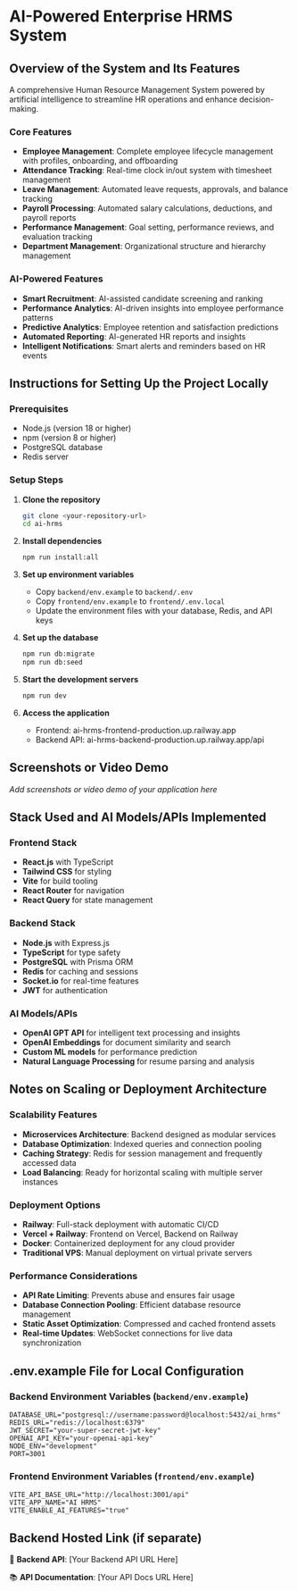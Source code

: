 # AI-Powered Enterprise HRMS System

## Overview of the System and Its Features

A comprehensive Human Resource Management System powered by artificial intelligence to streamline HR operations and enhance decision-making.

### Core Features
- **Employee Management**: Complete employee lifecycle management with profiles, onboarding, and offboarding
- **Attendance Tracking**: Real-time clock in/out system with timesheet management
- **Leave Management**: Automated leave requests, approvals, and balance tracking
- **Payroll Processing**: Automated salary calculations, deductions, and payroll reports
- **Performance Management**: Goal setting, performance reviews, and evaluation tracking
- **Department Management**: Organizational structure and hierarchy management

### AI-Powered Features
- **Smart Recruitment**: AI-assisted candidate screening and ranking
- **Performance Analytics**: AI-driven insights into employee performance patterns
- **Predictive Analytics**: Employee retention and satisfaction predictions
- **Automated Reporting**: AI-generated HR reports and insights
- **Intelligent Notifications**: Smart alerts and reminders based on HR events

## Instructions for Setting Up the Project Locally

### Prerequisites
- Node.js (version 18 or higher)
- npm (version 8 or higher)
- PostgreSQL database
- Redis server

### Setup Steps

1. **Clone the repository**
   ```bash
   git clone <your-repository-url>
   cd ai-hrms
   ```

2. **Install dependencies**
   ```bash
   npm run install:all
   ```

3. **Set up environment variables**
   - Copy `backend/env.example` to `backend/.env`
   - Copy `frontend/env.example` to `frontend/.env.local`
   - Update the environment files with your database, Redis, and API keys

4. **Set up the database**
   ```bash
   npm run db:migrate
   npm run db:seed
   ```

5. **Start the development servers**
   ```bash
   npm run dev
   ```

6. **Access the application**
   - Frontend: ai-hrms-frontend-production.up.railway.app
   - Backend API: ai-hrms-backend-production.up.railway.app/api



## Screenshots or Video Demo

*Add screenshots or video demo of your application here*

## Stack Used and AI Models/APIs Implemented

### Frontend Stack
- **React.js** with TypeScript
- **Tailwind CSS** for styling
- **Vite** for build tooling
- **React Router** for navigation
- **React Query** for state management

### Backend Stack
- **Node.js** with Express.js
- **TypeScript** for type safety
- **PostgreSQL** with Prisma ORM
- **Redis** for caching and sessions
- **Socket.io** for real-time features
- **JWT** for authentication

### AI Models/APIs
- **OpenAI GPT API** for intelligent text processing and insights
- **OpenAI Embeddings** for document similarity and search
- **Custom ML models** for performance prediction
- **Natural Language Processing** for resume parsing and analysis

## Notes on Scaling or Deployment Architecture

### Scalability Features
- **Microservices Architecture**: Backend designed as modular services
- **Database Optimization**: Indexed queries and connection pooling
- **Caching Strategy**: Redis for session management and frequently accessed data
- **Load Balancing**: Ready for horizontal scaling with multiple server instances

### Deployment Options
- **Railway**: Full-stack deployment with automatic CI/CD
- **Vercel + Railway**: Frontend on Vercel, Backend on Railway
- **Docker**: Containerized deployment for any cloud provider
- **Traditional VPS**: Manual deployment on virtual private servers

### Performance Considerations
- **API Rate Limiting**: Prevents abuse and ensures fair usage
- **Database Connection Pooling**: Efficient database resource management
- **Static Asset Optimization**: Compressed and cached frontend assets
- **Real-time Updates**: WebSocket connections for live data synchronization

## .env.example File for Local Configuration

### Backend Environment Variables (`backend/env.example`)
```env
DATABASE_URL="postgresql://username:password@localhost:5432/ai_hrms"
REDIS_URL="redis://localhost:6379"
JWT_SECRET="your-super-secret-jwt-key"
OPENAI_API_KEY="your-openai-api-key"
NODE_ENV="development"
PORT=3001
```

### Frontend Environment Variables (`frontend/env.example`)
```env
VITE_API_BASE_URL="http://localhost:3001/api"
VITE_APP_NAME="AI HRMS"
VITE_ENABLE_AI_FEATURES="true"
```

## Backend Hosted Link (if separate)

🔗 **Backend API**: [Your Backend API URL Here]

📚 **API Documentation**: [Your API Docs URL Here] 